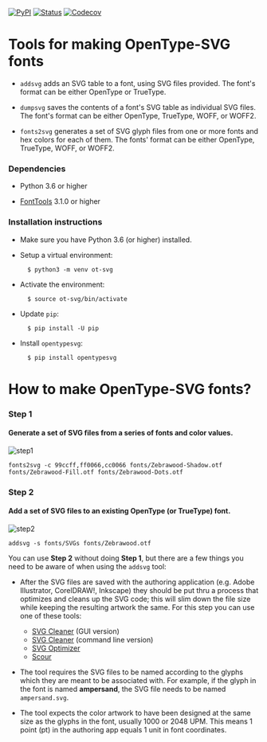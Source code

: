 [![PyPI](https://img.shields.io/pypi/v/opentypesvg.svg)](https://pypi.org/project/opentypesvg)
[![Status](https://github.com/adobe-type-tools/opentype-svg/actions/workflows/test.yml/badge.svg)](https://github.com/adobe-type-tools/opentype-svg/actions/workflows/test.yml)
[![Codecov](https://codecov.io/gh/adobe-type-tools/opentype-svg/branch/master/graph/badge.svg)](https://codecov.io/gh/adobe-type-tools/opentype-svg)

# Tools for making OpenType-SVG fonts

- `addsvg`
	adds an SVG table to a font, using SVG files provided. The font's format can be either OpenType or TrueType.

- `dumpsvg`
	saves the contents of a font's SVG table as individual SVG files. The font's format can be either OpenType, TrueType, WOFF, or WOFF2.

- `fonts2svg`
	generates a set of SVG glyph files from one or more fonts and hex colors for each of them. The fonts' format can be either OpenType, TrueType, WOFF, or WOFF2.


### Dependencies

- Python 3.6 or higher

- [FontTools](https://github.com/fonttools/fonttools) 3.1.0 or higher


### Installation instructions

- Make sure you have Python 3.6 (or higher) installed.

- Setup a virtual environment:

		$ python3 -m venv ot-svg


- Activate the environment:

		$ source ot-svg/bin/activate


- Update `pip`:

		$ pip install -U pip


- Install `opentypesvg`:

		$ pip install opentypesvg


# How to make OpenType-SVG fonts?

### Step 1
#### Generate a set of SVG files from a series of fonts and color values.

![step1](https://raw.githubusercontent.com/adobe-type-tools/opentype-svg/master/imgs/step1.png "step 1")

	fonts2svg -c 99ccff,ff0066,cc0066 fonts/Zebrawood-Shadow.otf fonts/Zebrawood-Fill.otf fonts/Zebrawood-Dots.otf

### Step 2
#### Add a set of SVG files to an existing OpenType (or TrueType) font.

![step2](https://raw.githubusercontent.com/adobe-type-tools/opentype-svg/master/imgs/step2.png "step 2")

	addsvg -s fonts/SVGs fonts/Zebrawood.otf

You can use **Step 2** without doing **Step 1**, but there are a few things you need to be aware of when using the `addsvg` tool:

* After the SVG files are saved with the authoring application (e.g. Adobe Illustrator, CorelDRAW!, Inkscape) they should be put thru a process that optimizes and cleans up the SVG code; this will slim down the file size while keeping the resulting artwork the same. For this step you can use one of these tools:
	* [SVG Cleaner](https://github.com/RazrFalcon/svgcleaner-gui/releases) (GUI version)
	* [SVG Cleaner](https://github.com/RazrFalcon/svgcleaner) (command line version)
	* [SVG Optimizer](https://github.com/svg/svgo)
	* [Scour](https://github.com/scour-project/scour)

* The tool requires the SVG files to be named according to the glyphs which they are meant to be associated with. For example, if the glyph in the font is named **ampersand**, the SVG file needs to be named `ampersand.svg`.

* The tool expects the color artwork to have been designed at the same size as the glyphs in the font, usually 1000 or 2048 UPM. This means 1 point (pt) in the authoring app equals 1 unit in font coordinates.
